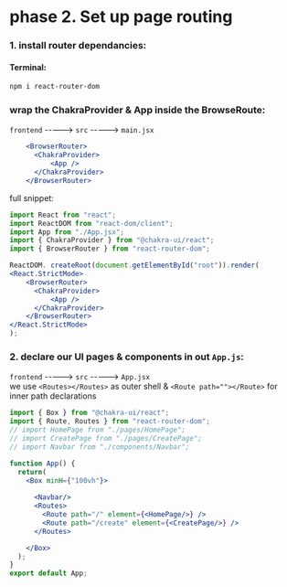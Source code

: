 # phase 2. Set up page routing  

### 1. install router dependancies:  
#### Terminal:  
```bash
npm i react-router-dom
```  
### wrap the ChakraProvider & App inside the BrowseRoute:  
`frontend` -----> `src` -----> `main.jsx`  
```jsx
    <BrowserRouter>
      <ChakraProvider>
          <App />
      </ChakraProvider>
    </BrowserRouter>
```  
full snippet:
```jsx
import React from "react";
import ReactDOM from "react-dom/client";
import App from "./App.jsx";
import { ChakraProvider } from "@chakra-ui/react";
import { BrowserRouter } from "react-router-dom";

ReactDOM. createRoot(document.getElementById("root")).render(
<React.StrictMode>
    <BrowserRouter>
      <ChakraProvider>
          <App />
      </ChakraProvider>
    </BrowserRouter>
</React.StrictMode>
);
```  

### 2. declare our UI pages & components in out `App.js`:  
`frontend` -----> `src` -----> `App.jsx`  
we use `<Routes></Routes>` as outer shell & `<Route path=""></Route>` for inner path declarations  
```jsx
import { Box } from "@chakra-ui/react";
import { Route, Routes } from "react-router-dom";
// import HomePage from "./pages/HomePage";
// import CreatePage from "./pages/CreatePage";
// import Navbar from "./components/Navbar";

function App() {
  return(
    <Box minH={"100vh"}>
    
      <Navbar/>
      <Routes>
        <Route path="/" element={<HomePage/>} />
        <Route path="/create" element={<CreatePage/>} />
      </Routes>

    </Box>
  );
}
export default App;
```  